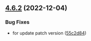 ## [4.6.2](https://github.com/nontangent/ng-atomic/compare/v4.6.1...v4.6.2) (2022-12-04)


### Bug Fixes

* for update patch version ([55c2d84](https://github.com/nontangent/ng-atomic/commit/55c2d8491bc779262efcf1263b4eb670447d0613))
